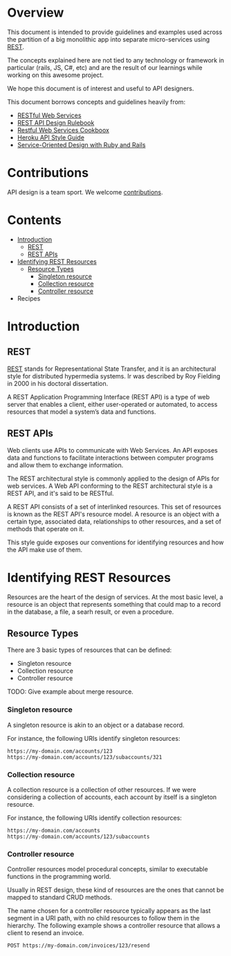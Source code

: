 # Overview
This document is intended to provide guidelines and examples used across the partition of a big monolithic app into separate micro-services using [REST](http://www.ics.uci.edu/~fielding/pubs/dissertation/rest_arch_style.htm).

The concepts explained here are not tied to any technology or framework in particular (rails, JS, C#, etc) and are the result of our learnings while working on this awesome project.

We hope this document is of interest and useful to API designers.

This document borrows concepts and guidelines heavily from:
* [RESTful Web Services](http://www.amazon.com/RESTful-Web-Services-Leonard-Richardson/dp/0596529260)
* [REST API Design Rulebook](https://www.amazon.com/REST-Design-Rulebook-Mark-Masse/dp/1449310508/ref=sr_1_1?ie=UTF8&qid=1508110170&sr=8-1&keywords=rest+api+design+rulebook)
* [Restful Web Services Cookboox](http://www.amazon.com/RESTful-Web-Services-Cookbook-Scalability/dp/0596801688)
* [Heroku API Style Guide](https://github.com/interagent/http-api-design)
* [Service-Oriented Design with Ruby and Rails](http://www.amazon.com/Service-Oriented-Design-Addison-Wesley-Professional-Series/dp/0321659368)

# Contributions
API design is a team sport. We welcome [contributions](CONTRIBUTING.md).

# Contents
- [Introduction](#introduction)
  - [REST](#rest)
  - [REST APIs](#rest-apis)
- [Identifying REST Resources](#identifying-rest-resources)
  - [Resource Types](#resource-types)
    - [Singleton resource](#singleton-resource)
    - [Collection resource](#collection-resource)
    - [Controller resource](#controller-resource)
- Recipes

# Introduction

## REST
[REST](http://www.ics.uci.edu/~fielding/pubs/dissertation/rest_arch_style.htm) stands for Representational State Transfer, and it is an architectural style for distributed hypermedia systems. Ir was described by Roy Fielding in 2000 in his doctoral dissertation.

A REST Application Programming Interface (REST API) is a type of web server that enables a client, either user-operated or automated, to access resources that model a system’s data and functions.

## REST APIs
Web clients use APIs to communicate with Web Services. An API exposes data and functions to facilitate interactions between computer programs and allow them to exchange information.

The REST architectural style is commonly applied to the design of APIs for web services. A Web API conforming to the REST architectural style is a REST API, and it's said to be RESTful.

A REST API consists of a set of interlinked resources. This set of resources is known as the REST API's resource model. A resource is an object with a certain type, associated data, relationships to other resources, and a set of methods that operate on it.

This style guide exposes our conventions for identifying resources and how the API make use of them.

# Identifying REST Resources
Resources are the heart of the design of services. At the most basic level, a resource is an object that represents something that could map to a record in the database, a file, a searh result, or even a procedure.

## Resource Types
There are 3 basic types of resources that can be defined:
- Singleton resource
- Collection resource
- Controller resource

TODO: Give example about merge resource.

### Singleton resource
A singleton resource is akin to an object or a database record.

For instance, the following URIs identify singleton resources:
```
https://my-domain.com/accounts/123
https://my-domain.com/accounts/123/subaccounts/321
```

### Collection resource
A collection resource is a collection of other resources.
If we were considering a collection of accounts, each account by itself
is a singleton resource.

For instance, the following URIs identify collection resources:
```
https://my-domain.com/accounts
https://my-domain.com/accounts/123/subaccounts
```

### Controller resource
Controller resources model procedural concepts, similar to executable
functions in the programming world.

Usually in REST design, these kind of resources are the ones that cannot
be mapped to standard CRUD methods.

The name chosen for a controller resource typically appears as the last segment in a URI path, with no child
resources to follow them in the hierarchy. The following example shows a controller resource
that allows a client to resend an invoice.

```
POST https://my-domain.com/invoices/123/resend
```
